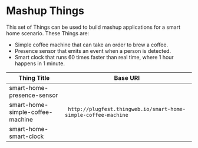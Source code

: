 # Mashup Things

This set of Things can be used to build mashup applications for a smart home scenario.
These Things are:

- Simple coffee machine that can take an order to brew a coffee.
- Presence sensor that emits an event when a person is detected.
- Smart clock that runs 60 times faster than real time, where 1 hour happens in 1 minute.

| Thing Title                      | Base URI                                                        |
| -------------------------------- | --------------------------------------------------------------- |
| smart-home-presence-sensor       |                                                                 |
| smart-home-simple-coffee-machine | ` http://plugfest.thingweb.io/smart-home-simple-coffee-machine` |
| smart-home-smart-clock           |                                                                 |

